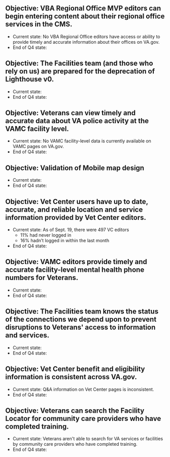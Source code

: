 ## Objective: VBA Regional Office MVP editors can begin entering content about their regional office services in the CMS.
- Current state: No VBA Regional Office editors have access or ability to provide timely and accurate information about their offices on VA.gov.
- End of Q4 state: 

## Objective: The Facilities team (and those who rely on us) are prepared for the deprecation of Lighthouse v0.
- Current state:
- End of Q4 state:

## Objective: Veterans can view timely and accurate data about VA police activity at the VAMC facility level.
- Current state: No VAMC facility-level data is currently available on VAMC pages on VA.gov.
- End of Q4 state:

## Objective: Validation of Mobile map design
- Current state:
- End of Q4 state:

## Objective: Vet Center users have up to date, accurate, and reliable location and service information provided by Vet Center editors.
- Current state: As of Sept. 19, there were 497 VC editors
  -  11% had never logged in
  -  16% hadn’t logged in within the last month
- End of Q4 state:

## Objective: VAMC editors provide timely and accurate facility-level mental health phone numbers for Veterans.
- Current state:
- End of Q4 state:

## Objective: The Facilities team knows the status of the connections we depend upon to prevent disruptions to Veterans' access to information and services.
- Current state:
- End of Q4 state:

## Objective: Vet Center benefit and eligibility information is consistent across VA.gov.
- Current state: Q&A information on Vet Center pages is inconsistent.
- End of Q4 state:

## Objective: Veterans can search the Facility Locator for community care providers who have completed training.
- Current state: Veterans aren't able to search for VA services or facilities by community care providers who have completed training.
- End of Q4 state: 
